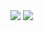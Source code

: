 <img src="https://capsule-render.vercel.app/api?type=waving&color=0:FFFFFF,100:ADD8E6&height=400&section=header&text=Hi!👋%20I'm%20Skyla&fontSize=40&fontColor=FFFFFF&fontAlignY=40&fontFamily=Recoleta" />





<img src="https://capsule-render.vercel.app/api?type=waving&color=0:FFFFFF,100:ADD8E6&height=100&section=footer"/>


